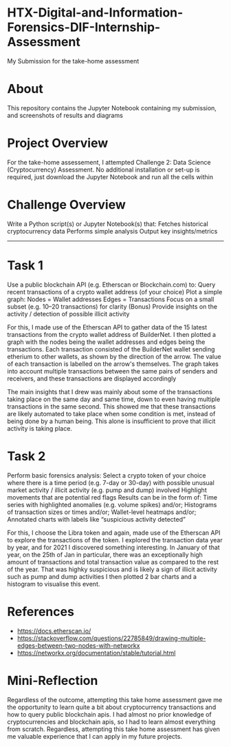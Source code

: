 # HTX-Digital-and-Information-Forensics-DIF-Internship-Assessment
My Submission for the take-home assessment

# About
This repository contains the Jupyter Notebook containing my submission, and screenshots of results and diagrams

# Project Overview
For the take-home assessement, I attempted Challenge 2: Data Science (Cryptocurrency) Assessment. No additional installation or set-up is required, just download the Jupyter Notebook and run all the cells within

# Challenge Overview
Write a Python script(s) or Jupyter Notebook(s) that:
Fetches historical cryptocurrency data
Performs simple analysis
Output key insights/metrics
 
---

# Task 1
Use a public blockchain API (e.g. Etherscan or Blockchain.com) to:
Query recent transactions of a crypto wallet address (of your choice)
Plot a simple graph:
Nodes = Wallet addresses
Edges = Transactions
Focus on a small subset (e.g. 10–20 transactions) for clarity
(Bonus) Provide insights on the activity / detection of possible illicit activity

For this, I made use of the Etherscan API to gather data of the 15 latest transactions from the crypto wallet address of BuilderNet.
I then plotted a graph with the nodes being the wallet addresses and edges being the transactions.
Each transaction consisted of the BuilderNet wallet sending etherium to other wallets, as shown by the direction of the arrow.
The value of each transaction is labelled on the arrow's themselves.
The graph takes into account multiple transactions between the same pairs of senders and receivers, and these transactions are displayed accordingly

The main insights that I drew was mainly about some of the transactions taking place on the same day and same time, down to even having multiple transactions in the same second.
This showed me that these transactions are likely automated to take place when some condition is met, instead of being done by a human being.
This alone is insufficient to prove that illicit activity is taking place.

# Task 2
Perform basic forensics analysis:
Select a crypto token of your choice where there is a time period (e.g. 7-day or 30-day) with possible
unusual market activity / illicit activity (e.g. pump and dump) involved
Highlight movements that are potential red flags
Results can be in the form of:
Time series with highlighted anomalies (e.g. volume spikes) and/or;
Histograms of transaction sizes or times and/or;
Wallet-level heatmaps and/or;
Annotated charts with labels like “suspicious activity detected”

For this, I choose the Libra token and again, made use of the Etherscan API to explore the transactions of the token.
I explored the transaction data year by year, and for 2021 I discovered something interesting.
In January of that year, on the 25th of Jan in particular, there was an exceptionally high amount of transactions and total transaction value as compared to the rest of the year.
That was highky suspicious and is likely a sign of illicit activity such as pump and dump activities
I then plotted 2 bar charts and a histogram to visualise this event.



# References
- https://docs.etherscan.io/
- https://stackoverflow.com/questions/22785849/drawing-multiple-edges-between-two-nodes-with-networkx
- https://networkx.org/documentation/stable/tutorial.html

# Mini-Reflection
Regardless of the outcome, attempting this take home assessment gave me the opportunity to learn quite a bit about cryptocurrency transactions and how to query public blockchain apis. I had almost no prior knowledge of cryptocurrencies and blockchain apis, so I had to learn almost everything from scratch. Regardless, attempting this take home assessment has given me valuable experience that I can apply in my future projects.
